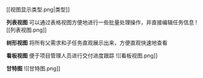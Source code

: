 
[[视图显示类型.png|类型]]

**列表视图**
可以通过表格视图方便地进行一些批量处理操作，并直接编辑任务信息
![[列表视图.png]]

**树形视图**
将所有父需求和子任务直观展示出来，方便直观快速地查看

**看板视图**
便于项目管理人员进行交付进度跟踪
![[看板视图.png]]

**甘特图**
![[甘特图.png]]
